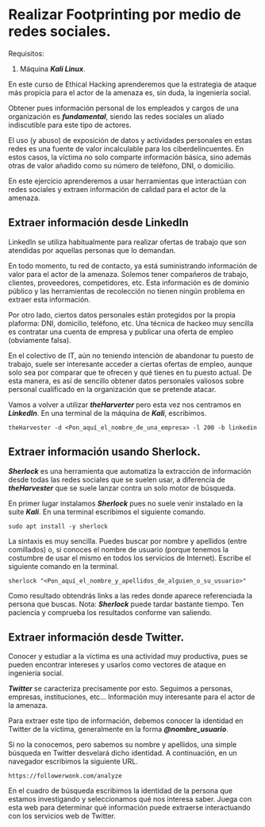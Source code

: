 # Realizar Footprinting por medio de redes sociales.

Requisitos:
1. Máquina ***Kali Linux***.

En este curso de Ethical Hacking aprenderemos que la estrategia de ataque más propicia para el actor de la amenaza es, sin duda, la ingeniería social.

Obtener pues información personal de los empleados y cargos de una organización es ***fundamental***, siendo las redes sociales un aliado indiscutible para este tipo de actores.

El uso (y abuso) de exposición de datos y actividades personales en estas redes es una fuente de valor incalculable para los ciberdelincuentes. En estos casos, la víctima no solo comparte información básica, sino además otras de valor añadido como su número de teléfono, DNI, o domicilio.

En este ejercicio aprenderemos a usar herramientas que interactúan con redes sociales y extraen información de calidad para el actor de la amenaza.


## Extraer información desde LinkedIn

LinkedIn se utiliza habitualmente para realizar ofertas de trabajo que son atendidas por aquellas personas que lo demandan.

En todo momento, tu red de contacto, ya está suministrando información de valor para el actor de la amenaza. Solemos tener compañeros de trabajo, clientes, proveedores, competidores, etc. Esta información es de dominio público y las herramientas de recolección no tienen ningún problema en extraer esta información.

Por otro lado, ciertos datos personales están protegidos por la propia plaforma: DNI, domicilio, teléfono, etc. Una técnica de hackeo muy sencilla es contratar una cuenta de empresa y publicar una oferta de empleo (obviamente falsa). 

En el colectivo de IT, aún no teniendo intención de abandonar tu puesto de trabajo, suele ser interesante acceder a ciertas ofertas de empleo, aunque solo sea por comparar que te ofrecen y qué tienes en tu puesto actual. De esta manera, es así de sencillo obtener datos personales valiosos sobre personal cualificado en la organización que se pretende atacar.

Vamos a volver a utilizar ***theHarverter*** pero esta vez nos centramos en ***LinkedIn***. En una terminal de la máquina de ***Kali***, escribimos.
```
theHarvester -d <Pon_aquí_el_nombre_de_una_empresa> -l 200 -b linkedin
```

## Extraer información usando Sherlock.

***Sherlock*** es una herramienta que automatiza la extracción de información desde todas las redes sociales que se suelen usar, a diferencia de ***theHarvester*** que se suele lanzar contra un solo motor de búsqueda.

En primer lugar instalamos ***Sherlock*** pues no suele venir instalado en la suite ***Kali***. En una terminal escribimos el siguiente comando.
```
sudo apt install -y sherlock
```

La sintaxis es muy sencilla. Puedes buscar por nombre y apellidos (entre comillados) o, si conoces el nombre de usuario (porque tenemos la costumbre de usar el mismo en todos los servicios de Internet). Escribe el siguiente comando en la terminal.
```
sherlock "<Pon_aquí_el_nombre_y_apellidos_de_alguien_o_su_usuario>"
```

Como resultado obtendrás links a las redes donde aparece referenciada la persona que buscas.
Nota: ***Sherlock*** puede tardar bastante tiempo. Ten paciencia y comprueba los resultados conforme van saliendo.


## Extraer información desde Twitter.

Conocer y estudiar a la víctima es una actividad muy productiva, pues se pueden encontrar intereses y usarlos como vectores de ataque en ingeniería social.

***Twitter*** se caracteriza precisamente por esto. Seguimos a personas, empresas, instituciones, etc... Información muy interesante para el actor de la amenaza. 

Para extraer este tipo de información, debemos conocer la identidad en Twitter de la víctima, generalmente en la forma ***@nombre_usuario***. 

Si no la conocemos, pero sabemos su nombre y apellidos, una simple búsqueda en Twitter desvelará dicho identidad. A continuación, en un navegador escribimos la siguiente URL.
```
https://followerwonk.com/analyze
```

En el cuadro de búsqueda escribimos la identidad de la persona que estamos investigando y seleccionamos qué nos interesa saber. Juega con esta web para determinar qué información puede extraerse interactuando con los servicios web de Twitter.


